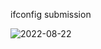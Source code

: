 ifconfig submission

![2022-08-22](https://user-images.githubusercontent.com/83411128/186270913-dd98c81c-d9f0-4552-9720-6eecb993ef00.png)
